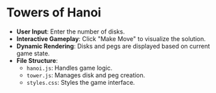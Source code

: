 # Towers of Hanoi

- **User Input**: Enter the number of disks.
- **Interactive Gameplay**: Click "Make Move" to visualize the solution.
- **Dynamic Rendering**: Disks and pegs are displayed based on current game state.
- **File Structure**:
  - `hanoi.js`: Handles game logic.
  - `tower.js`: Manages disk and peg creation.
  - `styles.css`: Styles the game interface.
